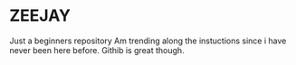 # ZEEJAY
Just a beginners repository
Am trending along the instuctions since i have never been here before.
Githib is great though.
